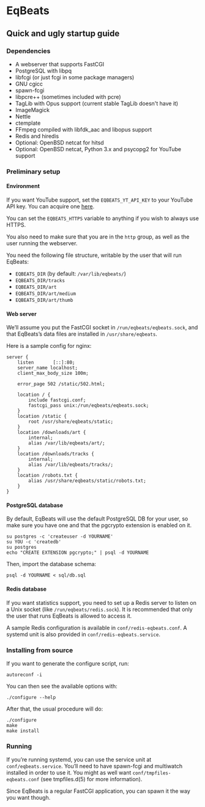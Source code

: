 # EqBeats
## Quick and ugly startup guide

### Dependencies

* A webserver that supports FastCGI
* PostgreSQL with libpq
* libfcgi (or just fcgi in some package managers)
* GNU cgicc
* spawn-fcgi
* libpcre++ (sometimes included with pcre)
* TagLib with Opus support (current stable TagLib doesn't have it)
* ImageMagick
* Nettle
* ctemplate
* FFmpeg compiled with libfdk\_aac and libopus support
* Redis and hiredis
* Optional: OpenBSD netcat for hitsd
* Optional: OpenBSD netcat, Python 3.x and psycopg2 for YouTube support

### Preliminary setup

#### Environment

If you want YouTube support, set the `EQBEATS_YT_API_KEY` to your YouTube API
key. You can acquire one [here](https://code.google.com/apis/youtube/dashboard/gwt/index.html).

You can set the `EQBEATS_HTTPS` variable to anything if you wish to always use
HTTPS.

You also need to make sure that you are in the `http` group, as well as the user
running the webserver.

You need the following file structure, writable by the user that will run
EqBeats:
* `EQBEATS_DIR` (by default: `/var/lib/eqbeats/`)
* `EQBEATS_DIR/tracks`
* `EQBEATS_DIR/art`
* `EQBEATS_DIR/art/medium`
* `EQBEATS_DIR/art/thumb`

#### Web server

We’ll assume you put the FastCGI socket in `/run/eqbeats/eqbeats.sock`, and that
EqBeats’s data files are installed in `/usr/share/eqbeats`.

Here is a sample config for nginx:

    server {
        listen       [::]:80;
        server_name localhost;
        client_max_body_size 100m;

        error_page 502 /static/502.html;

        location / {
            include fastcgi.conf;
            fastcgi_pass unix:/run/eqbeats/eqbeats.sock;
        }
        location /static {
            root /usr/share/eqbeats/static;
        }
        location /downloads/art {
            internal;
            alias /var/lib/eqbeats/art/;
        }
        location /downloads/tracks {
            internal;
            alias /var/lib/eqbeats/tracks/;
        }
        location /robots.txt {
            alias /usr/share/eqbeats/static/robots.txt;
        }
    }

#### PostgreSQL database

By default, EqBeats will use the default PostgreSQL DB for your user, so make
sure you have one and that the pgcrypto extension is enabled on it.

    su postgres -c 'createuser -d YOURNAME'
    su YOU -c 'createdb'
    su postgres
    echo "CREATE EXTENSION pgcrypto;" | psql -d YOURNAME

Then, import the database schema:

    psql -d YOURNAME < sql/db.sql

#### Redis database

If you want statistics support, you need to set up a Redis server to listen on a
Unix socket (like `/run/eqbeats/redis.sock`). It is recommended that only the
user that runs EqBeats is allowed to access it.

A sample Redis configuration is available in `conf/redis-eqbeats.conf`. A
systemd unit is also provided in `conf/redis-eqbeats.service`.

### Installing from source

If you want to generate the configure script, run:

    autoreconf -i

You can then see the available options with:

    ./configure --help

After that, the usual procedure will do:

    ./configure
    make
    make install

### Running

If you’re running systemd, you can use the service unit at
`conf/eqbeats.service`. You’ll need to have spawn-fcgi and multiwatch installed
in order to use it. You might as well want `conf/tmpfiles-eqbeats.conf` (see
tmpfiles.d(5) for more information).

Since EqBeats is a regular FastCGI application, you can spawn it the way you
want though.
